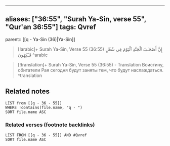 
---
aliases: ["36:55", "Surah Ya-Sin, verse 55", "Qur'an 36:55"]
tags: Qvref
---

parent:: [[q - Ya-Sin (36)|Ya-Sin]]

> [!arabic]+ Surah Ya-Sin, Verse 55 (36:55)
> <span class="quran-arabic">إِنَّ أَصْحَـٰبَ ٱلْجَنَّةِ ٱلْيَوْمَ فِى شُغُلٍ فَـٰكِهُونَ</span>
^arabic

> [!translation]+ Surah Ya-Sin, Verse 55 (36:55) - Translation
> Воистину, обитатели Рая сегодня будут заняты тем, что будут наслаждаться.
^translation



## Related notes
```dataview
LIST from [[q - 36 - 55]]
WHERE !contains(file.name, "q - ")
SORT file.name ASC
```

### Related verses (footnote backlinks)
```dataview
LIST FROM [[q - 36 - 55]] AND #Qvref
SORT file.name ASC
```


